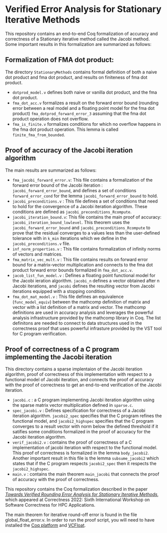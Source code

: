 # Verified Error Analysis for Stationary Iterative Methods

This repository contains an end-to-end Coq formalization of accuracy and correctness of a Stationary iterative method called the Jacobi method.
Some important results in this formalization are summarized as follows:

## Formalization of FMA dot product:
The directory `StationaryMethods` contains formal definition of both a naive dot product and fma dot product, and results on finiteness of fma dot product.

- `dotprod_model.v` defines both naive or vanilla dot product, and the fma dot product.
- `fma_dot_acc.v` formalizes a result on the forward error bound (rounding error between a real model and a floating point model for the fma dot product) 
`fma_dotprod_forward_error_3` assuming that the fma dot product operation does not overflow.
- `fma_is_finite.v` formalizes conditions for which no overflow happens in the fma dot product operation. This lemma is called `finite_fma_from_bounded`.


## Proof of accuracy of the Jacobi iteration algorithm
The main results are summarized as follows:
- `fma_jacobi_forward_error.v`: This file contains a formalization of the forward error bound of the Jacobi iteration : `jacobi_forward_error_bound`, and defines a set of
conditions `forward_error_cond` for the lemma `jacobi_forward_error_bound` to hold.
- `jacobi_preconditions.v` : This file defines a set of conditions that need to hold for the convergence of a Jacobi iteration algorithm. These conditions are defined as
`jacobi_preconditions_Rcompute`. 
- `jacobi_iteration_bound.v`: This file contains the main proof of accuracy: `jacobi_iteration_bound_lowlevel`. This theorem uses the `jacobi_forward_error_bound` and `jacobi_preconditions_Rcompute` to prove that the residual converges to a values less than the user-defined tolerance with in `k_min` iterations which we define in the `jacobi_preconditions.v` file.
- `inf_norm_properties.v` : This file contains formalization of infinity norms of vectors and matrices.
- `fma_matrix_vec_mult.v` : This file contains results on forward error bound for a matrix-vector multiplication and connects to the fma dot product forward error bounds formalized in `fma_dot_acc.v`.
- `jacob_list_fun_model.v` : Defines a floating point functional model for the Jacobi ieration algorithm. `jacobi_n` defines a vector obtained after n Jacobi iterations, and `jacobi` defines the resulting vector from Jacobi iterations equipped with a stopping condition.
- `fma_dot_mat_model.v` : This file defines an equivalence (`func_model_equiv`) between the mathcomp definition of matrix and vector with a list definition of a matrix and vector. The mathcomp definitions are used in accuracy analysis and leverages the powerful analysis infrastructure provided by the mathcomp library in Coq. The list
definitons are needed to connect to data structures used in the correctness proof that uses powerful infrasture provided by the VST tool for C program verification.


## Proof of correctness of a C program implementing the Jacobi iteration
This directory contains a sparse implentaion of the Jacobi iteration algorithm, proof of correctness of this implementation with respect to a functional model 
of Jacobi iteration, and connects the proof of accuracy with the proof of correctness to get an end-to-end verification of the Jacobi iteration.

- `jacobi.c` : a C program implementing Jacobi iteration algorithm using the sparse matrix vector multiplication defined in `sparse.c`.
- `spec_jacobi.v` : Defines specification for correctness of a Jacobi iteration algorithm. `jacobi2_spec` specifies that the C program refines the functional model, and 
`jacobi2_highspec` specifies that the C program converges to a result vector with norm below the defined threshold if it satifies some conditions formalized in the proof 
of accuracy for the Jacobi iteration algorithm.
- `verif_jacobi2.v` : contains the proof of correctness of a C implementation of jacobi iteration with respect to the functional model. This proof of correctness is
formalized in the lemma `body_jacobi2`. Another important result in this file is the lemma `subsume_jacobi2` which states that if the C program respects `jacobi2_spec` then it respects the `jacobi2_highspec`.
- `main.v` : contains the main theorem `main_jacobi` that connects the proof of accuracy with the proof of correctness.










This repository contains the Coq formalization described in the paper *[Towards Verified Rounding Error Analysis for
Stationary Iterative Methods](https://github.com/VeriNum/iterative_methods/blob/main/correctness_workshop_paper.pdf)*, which appeared at Correctness 2022: Sixth International Workshop on Software Correctness for HPC Applications.

The main theorem for iterative round-off error is found in the file global_float_error.v. In order to run the proof script, you will need to have installed the [Coq platform](https://github.com/coq/platform) and [VCFloat](https://github.com/VeriNum/vcfloat).
